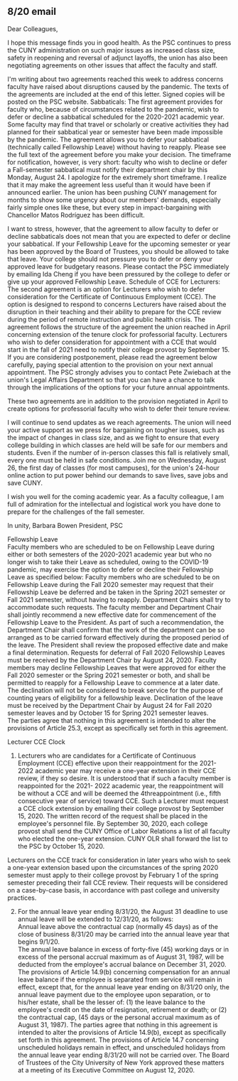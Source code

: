 8/20 email
----
Dear Colleagues,
 
I hope this message finds you in good health. As the PSC continues to press the CUNY administration on such major issues as increased class size, safety in reopening and reversal of adjunct layoffs, the union has also been negotiating agreements on other issues that affect the faculty and staff.
 
I'm writing about two agreements reached this week to address concerns faculty have raised about disruptions caused by the pandemic. The texts of the agreements are included at the end of this letter. Signed copies will be posted on the PSC website.
Sabbaticals: The first agreement provides for faculty who, because of circumstances related to the pandemic, wish to defer or decline a sabbatical scheduled for the 2020-2021 academic year. Some faculty may find that travel or scholarly or creative activities they had planned for their sabbatical year or semester have been made impossible by the pandemic. The agreement allows you to defer your sabbatical (technically called Fellowship Leave) without having to reapply. Please see the full text of the agreement before you make your decision. The timeframe for notification, however, is very short: faculty who wish to decline or defer a Fall-semester sabbatical must notify their department chair by this Monday, August 24.
I apologize for the extremely short timeframe. I realize that it may make the agreement less useful than it would have been if announced earlier. The union has been pushing CUNY management for months to show some urgency about our members' demands, especially fairly simple ones like these, but every step in impact-bargaining with Chancellor Matos Rodríguez has been difficult.
 
I want to stress, however, that the agreement to allow faculty to defer or decline sabbaticals does not mean that you are expected to defer or decline your sabbatical. If your Fellowship Leave for the upcoming semester or year has been approved by the Board of Trustees, you should be allowed to take that leave. Your college should not pressure you to defer or deny your approved leave for budgetary reasons. Please contact the PSC immediately by emailing Ida Cheng if you have been pressured by the college to defer or give up your approved Fellowship Leave.
Schedule of CCE for Lecturers: The second agreement is an option for Lecturers who wish to defer consideration for the Certificate of Continuous Employment (CCE). The option is designed to respond to concerns Lecturers have raised about the disruption in their teaching and their ability to prepare for the CCE review during the period of remote instruction and public health crisis. The agreement follows the structure of the agreement the union reached in April concerning extension of the tenure clock for professorial faculty.
Lecturers who wish to defer consideration for appointment with a CCE that would start in the fall of 2021 need to notify their college provost by September 15. If you are considering postponement, please read the agreement below carefully, paying special attention to the provision on your next annual appointment. The PSC strongly advises you to contact Pete Zwiebach
at the union's Legal Affairs Department so that you can have a chance to talk through the implications of the options for your future annual appointments.  
 
These two agreements are in addition to the provision negotiated in April
to create options for professorial faculty who wish to defer their tenure review.  
 
I will continue to send updates as we reach agreements. The union will need your active support as we press for bargaining on tougher issues, such as the impact of changes in class size, and as we fight to ensure that every college building in which classes are held will be safe for our members and students. Even if the number of in-person classes this fall is relatively small, every one must be held in safe conditions. Join me on Wednesday, August 26, the first day of classes (for most campuses), for the union's 24-hour online action to put power behind our demands to save lives, save jobs and save CUNY.

I wish you well for the coming academic year. As a faculty colleague, I am full of admiration for the intellectual and logistical work you have done to prepare for the challenges of the fall semester.  
 
In unity,
Barbara Bowen
President, PSC
 
Fellowship Leave                
Faculty members who are scheduled to be on Fellowship Leave during either or both semesters of the 2020-2021 academic year but who no longer wish to take their Leave as scheduled, owing to the COVID-19 pandemic, may exercise the option to defer or decline their Fellowship Leave as specified below:
Faculty members who are scheduled to be on Fellowship Leave during the Fall 2020 semester may request that their Fellowship Leave be deferred and be taken in the Spring 2021 semester or Fall 2021 semester, without having to reapply. Department Chairs shall try to accommodate such requests. The faculty member and Department Chair shall jointly recommend a new effective date for commencement of the Fellowship Leave to the President. As part of such a recommendation, the Department Chair shall confirm that the work of the department can be so arranged as to be carried forward effectively during the proposed period of the leave. The President shall review the proposed effective date and make a final determination. Requests for deferral of Fall 2020 Fellowship Leaves must be received by the Department Chair by August 24, 2020.
Faculty members may decline Fellowship Leaves that were approved for either the Fall 2020 semester or the Spring 2021 semester or both, and shall be permitted to reapply for a Fellowship Leave to commence at a later date. The declination will not be considered to break service for the purpose of counting years of eligibility for a fellowship leave. Declination of the leave must be received by the Department Chair by August 24 for Fall 2020 semester leaves and by October 15 for Spring 2021 semester leaves.  
The parties agree that nothing in this agreement is intended to alter the provisions of Article 25.3, except as specifically set forth in this agreement.
 
Lecturer CCE Clock
 
   1.  Lecturers who are candidates for a Certificate of Continuous Employment (CCE) effective upon their reappointment for the 2021-2022 academic year may receive a one-year extension in their CCE review, if they so desire. It is understood that if such a faculty member is reappointed for the 2021- 2022 academic year, the reappointment will be without a CCE and will be deemed the 4threappointment (i.e., fifth consecutive year of service) toward CCE. Such a Lecturer must request a CCE clock extension by emailing their college provost by September 15, 2020. The written record of the request shall be placed in the employee's personnel file. By September 30, 2020, each college provost shall send the CUNY Office of Labor Relations a list of all faculty who elected the one-year extension. CUNY OLR shall forward the list to the PSC by October 15, 2020.
 
Lecturers on the CCE track for consideration in later years who wish to seek a one-year extension based upon the circumstances of the spring 2020 semester must apply to their college provost by February 1 of the spring semester preceding their fall CCE review. Their requests will be considered on a case-by-case basis, in accordance with past college and university practices.
 
   2.  For the annual leave year ending 8/31/20, the August 31 deadline to use annual leave will be extended to 12/31/20, as follows:      
Annual leave above the contractual cap (normally 45 days) as of the close of business 8/31/20 may be carried into the annual leave year that begins 9/1/20.      
The annual leave balance in excess of forty-five (45) working days or in excess of the personal accrual maximum as of August 31, 1987, will be deducted from the employee's accrual balance on December 31, 2020.
The provisions of Article 14.9(b) concerning compensation for an annual leave balance if the employee is separated from service will remain in effect, except that, for the annual leave year ending on 8/31/20 only, the annual leave payment due to the employee upon separation, or to his/her estate, shall be the lesser of: (1) the leave balance to the employee's credit on the date of resignation, retirement or death; or (2) the contractual cap, (45 days or the personal accrual maximum as of August 31, 1987).
The parties agree that nothing in this agreement is intended to alter the provisions of Article 14.9(b), except as specifically set forth in this agreement.
The provisions of Article 14.7 concerning unscheduled holidays remain in effect, and unscheduled holidays from the annual leave year ending 8/31/20 will not be carried over.
The Board of Trustees of the City University of New York approved these matters at a meeting of its Executive Committee on August 12, 2020.
 
